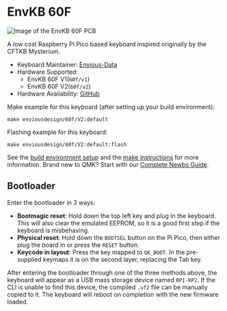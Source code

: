 # EnvKB 60F

![Image of the EnvKB 60F PCB](https://i.imgur.com/AHA7vgS.png)


A low cost Raspberry Pi Pico based keyboard inspired originally by the CFTKB Mysterium.

* Keyboard Maintainer: [Envious-Data](https://github.com/envious-data)
* Hardware Supported:
  * EnvKB 60F V1(`60f/v1`)
  * EnvKB 60F V2(`60f/v2`)
* Hardware Availability: [GitHub](https://github.com/Envious-Data/Env-KB60F)

Make example for this keyboard (after setting up your build environment):

    make enviousdesign/60f/V2:default

Flashing example for this keyboard:

    make enviousdesign/60f/V2:default:flash

See the [build environment setup](https://docs.qmk.fm/#/getting_started_build_tools) and the [make instructions](https://docs.qmk.fm/#/getting_started_make_guide) for more information. Brand new to QMK? Start with our [Complete Newbs Guide](https://docs.qmk.fm/#/newbs).

## Bootloader

Enter the bootloader in 3 ways:

* **Bootmagic reset**: Hold down the top left key and plug in the keyboard. This will also clear the emulated EEPROM, so it is a good first step if the keyboard is misbehaving.
* **Physical reset**: Hold down the `BOOTSEL` button on the Pi Pico, then either plug the board in or press the `RESET` button.
* **Keycode in layout**: Press the key mapped to `QK_BOOT`. In the pre-supplied keymaps it is on the second layer, replacing the Tab key.

After entering the bootloader through one of the three methods above, the keyboard will appear as a USB mass storage device named `RPI-RP2`. If the CLI is unable to find this device, the compiled `.uf2` file can be manually copied to it. The keyboard will reboot on completion with the new firmware loaded.

